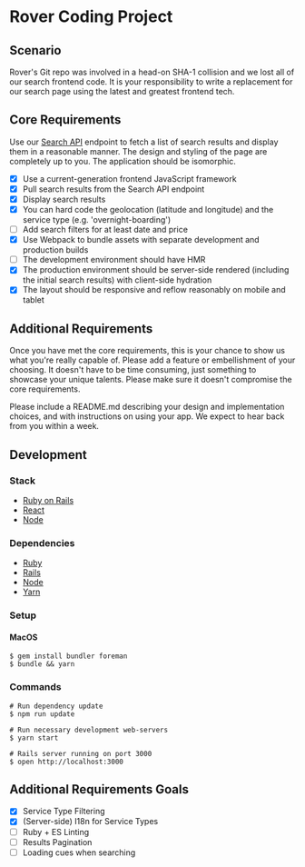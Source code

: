 # Rover Coding Project

## Scenario

Rover's Git repo was involved in a head-on SHA-1 collision and we lost all of our search frontend code. It is your responsibility to write a replacement for our search page using the latest and greatest frontend tech.

##  Core Requirements

Use our [Search API](/search-api.md) endpoint to fetch a list of search results and display them in a reasonable manner. The design and styling of the page are completely up to you. The application should be isomorphic.

- [x] Use a current-generation frontend JavaScript framework
- [x] Pull search results from the Search API endpoint
- [x] Display search results
- [x] You can hard code the geolocation (latitude and longitude) and the service type (e.g. 'overnight-boarding')
- [ ] Add search filters for at least date and price
- [x] Use Webpack to bundle assets with separate development and production builds
- [ ] The development environment should have HMR
- [x] The production environment should be server-side rendered (including the initial search results) with client-side hydration
- [x] The layout should be responsive and reflow reasonably on mobile and tablet

## Additional Requirements

Once you have met the core requirements, this is your chance to show us what you're really capable of. Please add a feature or embellishment of your choosing. It doesn't have to be time consuming, just something to showcase your unique talents. Please make sure it doesn't compromise the core requirements.

Please include a README.md describing your design and implementation choices, and with instructions on using your app. We expect to hear back from you within a week.

## Development

### Stack
* [Ruby on Rails](http://rubyonrails.org)
* [React](https://facebook.github.io/react)
* [Node](https://nodejs.org)

### Dependencies
* [Ruby](https://www.ruby-lang.org/en/downloads)
* [Rails](https://github.com/rails/rails)
* [Node](https://nodejs.org/en/download)
* [Yarn](https://yarnpkg.com/lang/en/docs/install)

### Setup

#### MacOS
```
$ gem install bundler foreman
$ bundle && yarn
```

### Commands
```
# Run dependency update
$ npm run update

# Run necessary development web-servers
$ yarn start

# Rails server running on port 3000
$ open http://localhost:3000
```

## Additional Requirements Goals
- [x] Service Type Filtering
- [x] (Server-side) I18n for Service Types
- [ ] Ruby + ES Linting
- [ ] Results Pagination
- [ ] Loading cues when searching
